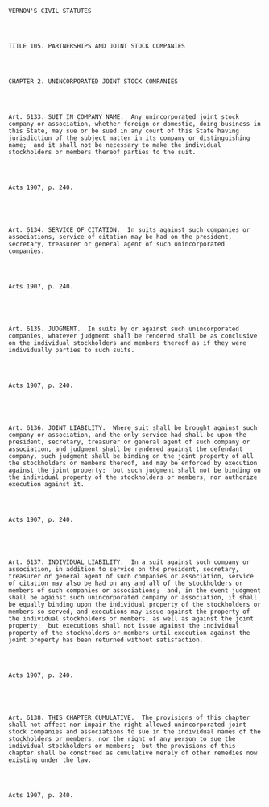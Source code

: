 ﻿
    
    
    	
    					
    
    
    VERNON'S CIVIL STATUTES
    
      
    
    
    TITLE 105. PARTNERSHIPS AND JOINT STOCK COMPANIES
    
      
    
    
    CHAPTER 2. UNINCORPORATED JOINT STOCK COMPANIES
    
      
    
    
    Art. 6133. SUIT IN COMPANY NAME.  Any unincorporated joint stock company or association, whether foreign or domestic, doing business in this State, may sue or be sued in any court of this State having jurisdiction of the subject matter in its company or distinguishing name;  and it shall not be necessary to make the individual stockholders or members thereof parties to the suit.
    
    
    
    
    Acts 1907, p. 240.
    
    
    
    
    
    Art. 6134. SERVICE OF CITATION.  In suits against such companies or associations, service of citation may be had on the president, secretary, treasurer or general agent of such unincorporated companies.
    
    
    
    
    Acts 1907, p. 240.
    
    
    
    
    
    Art. 6135. JUDGMENT.  In suits by or against such unincorporated companies, whatever judgment shall be rendered shall be as conclusive on the individual stockholders and members thereof as if they were individually parties to such suits.
    
    
    
    
    Acts 1907, p. 240.
    
    
    
    
    
    Art. 6136. JOINT LIABILITY.  Where suit shall be brought against such company or association, and the only service had shall be upon the president, secretary, treasurer or general agent of such company or association, and judgment shall be rendered against the defendant company, such judgment shall be binding on the joint property of all the stockholders or members thereof, and may be enforced by execution against the joint property;  but such judgment shall not be binding on the individual property of the stockholders or members, nor authorize execution against it.
    
    
    
    
    Acts 1907, p. 240.
    
    
    
    
    
    Art. 6137. INDIVIDUAL LIABILITY.  In a suit against such company or association, in addition to service on the president, secretary, treasurer or general agent of such companies or association, service of citation may also be had on any and all of the stockholders or members of such companies or associations;  and, in the event judgment shall be against such unincorporated company or association, it shall be equally binding upon the individual property of the stockholders or members so served, and executions may issue against the property of the individual stockholders or members, as well as against the joint property;  but executions shall not issue against the individual property of the stockholders or members until execution against the joint property has been returned without satisfaction.
    
    
    
    
    Acts 1907, p. 240.
    
    
    
    
    
    Art. 6138. THIS CHAPTER CUMULATIVE.  The provisions of this chapter shall not affect nor impair the right allowed unincorporated joint stock companies and associations to sue in the individual names of the stockholders or members, nor the right of any person to sue the individual stockholders or members;  but the provisions of this chapter shall be construed as cumulative merely of other remedies now existing under the law.
    
    
    
    
    Acts 1907, p. 240.
    
    
    
    
    				
